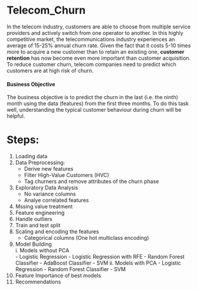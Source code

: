 # Telecom_Churn
In the telecom industry, customers are able to choose from multiple service providers and actively switch from one operator to another. In this highly competitive market, the telecommunications industry experiences an average of 15-25% annual churn rate. Given the fact that it costs 5-10 times more to acquire a new customer than to retain an existing one, **customer retention** has now become even more important than customer acquisition.
<br>
To reduce customer churn, telecom companies need to predict which customers are at high risk of churn.

#### Business Objective

The business objective is to predict the churn in the last (i.e. the ninth) month using the data (features) from the first three months. To do this task well, understanding the typical customer behaviour during churn will be helpful.


# Steps:
1. Loading data
2. Data Preprocessing:
    - Derive new features  
    - Filter High-Value Customers (HVC)
    - Tag churners and remove attributes of the churn phase
3. Exploratory Data Analysis
    - No variance columns
    - Analye correlated features
4. Mssing value treatment
5. Feature engineering
6. Handle outliers
7. Train and test split
8. Scaling and encoding the features
    - Categorical columns (One hot multiclass encoding)
9. Model Building  <br/>
    i. Models without PCA <br/>
            - Logistic Regression
            - Logistic Regression with RFE
            - Random Forest Classifier
            - AdaBoost Classifier
            - SVM
    ii. Models with PCA
            - Logistic Regression
            - Random Forest Classifier
            - SVM
10. Feature Importance of best models
11. Recommendations
